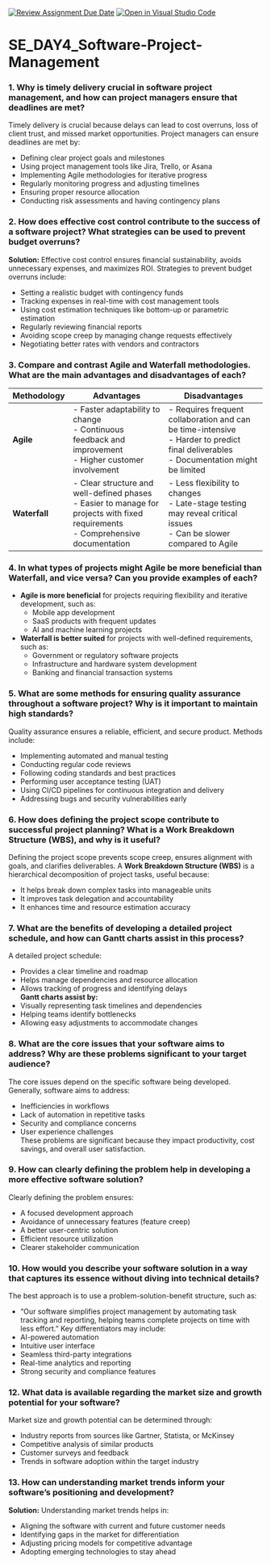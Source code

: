 [![Review Assignment Due Date](https://classroom.github.com/assets/deadline-readme-button-22041afd0340ce965d47ae6ef1cefeee28c7c493a6346c4f15d667ab976d596c.svg)](https://classroom.github.com/a/9pw6JKcu)
[![Open in Visual Studio Code](https://classroom.github.com/assets/open-in-vscode-2e0aaae1b6195c2367325f4f02e2d04e9abb55f0b24a779b69b11b9e10269abc.svg)](https://classroom.github.com/online_ide?assignment_repo_id=18447293&assignment_repo_type=AssignmentRepo)
# SE_DAY4_Software-Project-Management
### 1. Why is timely delivery crucial in software project management, and how can project managers ensure that deadlines are met?  
Timely delivery is crucial because delays can lead to cost overruns, loss of client trust, and missed market opportunities. Project managers can ensure deadlines are met by:  
   - Defining clear project goals and milestones  
   - Using project management tools like Jira, Trello, or Asana  
   - Implementing Agile methodologies for iterative progress  
   - Regularly monitoring progress and adjusting timelines  
   - Ensuring proper resource allocation  
   - Conducting risk assessments and having contingency plans  

### 2. How does effective cost control contribute to the success of a software project? What strategies can be used to prevent budget overruns?  
**Solution:** Effective cost control ensures financial sustainability, avoids unnecessary expenses, and maximizes ROI. Strategies to prevent budget overruns include:  
   - Setting a realistic budget with contingency funds  
   - Tracking expenses in real-time with cost management tools  
   - Using cost estimation techniques like bottom-up or parametric estimation  
   - Regularly reviewing financial reports  
   - Avoiding scope creep by managing change requests effectively  
   - Negotiating better rates with vendors and contractors  

### 3. Compare and contrast Agile and Waterfall methodologies. What are the main advantages and disadvantages of each?  

| **Methodology**  | **Advantages**  | **Disadvantages**  |  
|-----------------|----------------|----------------|  
| **Agile** | - Faster adaptability to change  <br> - Continuous feedback and improvement <br> - Higher customer involvement | - Requires frequent collaboration and can be time-intensive <br> - Harder to predict final deliverables <br> - Documentation might be limited |  
| **Waterfall** | - Clear structure and well-defined phases <br> - Easier to manage for projects with fixed requirements <br> - Comprehensive documentation | - Less flexibility to changes <br> - Late-stage testing may reveal critical issues <br> - Can be slower compared to Agile |  

### 4. In what types of projects might Agile be more beneficial than Waterfall, and vice versa? Can you provide examples of each?  

   - **Agile is more beneficial** for projects requiring flexibility and iterative development, such as:  
     - Mobile app development  
     - SaaS products with frequent updates  
     - AI and machine learning projects  
   - **Waterfall is better suited** for projects with well-defined requirements, such as:  
     - Government or regulatory software projects  
     - Infrastructure and hardware system development  
     - Banking and financial transaction systems  

### 5. What are some methods for ensuring quality assurance throughout a software project? Why is it important to maintain high standards?  
 Quality assurance ensures a reliable, efficient, and secure product. Methods include:  
   - Implementing automated and manual testing  
   - Conducting regular code reviews  
   - Following coding standards and best practices  
   - Performing user acceptance testing (UAT)  
   - Using CI/CD pipelines for continuous integration and delivery  
   - Addressing bugs and security vulnerabilities early  

### 6. How does defining the project scope contribute to successful project planning? What is a Work Breakdown Structure (WBS), and why is it useful?  
 Defining the project scope prevents scope creep, ensures alignment with goals, and clarifies deliverables. A **Work Breakdown Structure (WBS)** is a hierarchical decomposition of project tasks, useful because:  
   - It helps break down complex tasks into manageable units  
   - It improves task delegation and accountability  
   - It enhances time and resource estimation accuracy  

### 7. What are the benefits of developing a detailed project schedule, and how can Gantt charts assist in this process?  
 A detailed project schedule:  
   - Provides a clear timeline and roadmap  
   - Helps manage dependencies and resource allocation  
   - Allows tracking of progress and identifying delays  
**Gantt charts assist by:**  
   - Visually representing task timelines and dependencies  
   - Helping teams identify bottlenecks  
   - Allowing easy adjustments to accommodate changes  

### 8. What are the core issues that your software aims to address? Why are these problems significant to your target audience?  
 The core issues depend on the specific software being developed. Generally, software aims to address:  
   - Inefficiencies in workflows  
   - Lack of automation in repetitive tasks  
   - Security and compliance concerns  
   - User experience challenges  
These problems are significant because they impact productivity, cost savings, and overall user satisfaction.  

### 9. How can clearly defining the problem help in developing a more effective software solution?  
 Clearly defining the problem ensures:  
   - A focused development approach  
   - Avoidance of unnecessary features (feature creep)  
   - A better user-centric solution  
   - Efficient resource utilization  
   - Clearer stakeholder communication  

### 10. How would you describe your software solution in a way that captures its essence without diving into technical details?  
 The best approach is to use a problem-solution-benefit structure, such as:  
   - “Our software simplifies project management by automating task tracking and reporting, helping teams complete projects on time with less effort.”
      Key differentiators may include:  
   - AI-powered automation  
   - Intuitive user interface  
   - Seamless third-party integrations  
   - Real-time analytics and reporting  
   - Strong security and compliance features  

### 12. What data is available regarding the market size and growth potential for your software?  
 Market size and growth potential can be determined through:  
   - Industry reports from sources like Gartner, Statista, or McKinsey  
   - Competitive analysis of similar products  
   - Customer surveys and feedback  
   - Trends in software adoption within the target industry  

### 13. How can understanding market trends inform your software’s positioning and development?  
**Solution:** Understanding market trends helps in:  
   - Aligning the software with current and future customer needs  
   - Identifying gaps in the market for differentiation  
   - Adjusting pricing models for competitive advantage  
   - Adopting emerging technologies to stay ahead
